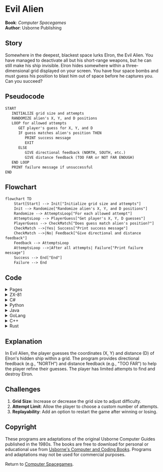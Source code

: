 # Evil Alien

**Book**: _Computer Spacegames_  
**Author**: Usborne Publishing

## Story

Somewhere in the deepest, blackest space lurks Elron, the Evil Alien. You have managed to deactivate all but his short-range weapons, but he can still make his ship invisible. Elron hides somewhere within a three-dimensional grid displayed on your screen. You have four space bombs and must guess his position to blast him out of space before he captures you. Can you succeed?

## Pseudocode

```plaintext
START
   INITIALIZE grid size and attempts
   RANDOMIZE alien's X, Y, and D positions
   LOOP for allowed attempts
      GET player's guess for X, Y, and D
      IF guess matches alien's position THEN
         PRINT success message
         EXIT
      ELSE
         GIVE directional feedback (NORTH, SOUTH, etc.)
         GIVE distance feedback (TOO FAR or NOT FAR ENOUGH)
   END LOOP
   PRINT failure message if unsuccessful
END
```

## Flowchart

```mermaid
flowchart TD
    Start[Start] --> Init["Initialize grid size and attempts"]
    Init --> Randomize["Randomize alien's X, Y, and D positions"]
    Randomize --> AttemptsLoop["For each allowed attempt"]
    AttemptsLoop --> PlayerGuess["Get player's X, Y, D guesses"]
    PlayerGuess --> CheckMatch["Does guess match alien's position?"]
    CheckMatch -->|Yes| Success["Print success message"]
    CheckMatch -->|No| Feedback["Give directional and distance feedback"]
    Feedback --> AttemptsLoop
    AttemptsLoop -->|After all attempts| Failure["Print failure message"]
    Success --> End["End"]
    Failure --> End
```

## Code

<details>
<summary>Pages</summary>

![Page 9](./img/computer-spacegames_pages-to-jpg-0009.jpg)  
![Page 10](./img/computer-spacegames_pages-to-jpg-0010.jpg)

</details>

<details>
<summary>ZX-81</summary>

```basic
10 CLS
20 LET S=10
30 LET G=4
40 LET X=INT(RND*S)
50 LET Y=INT(RND*S)
60 LET D=INT(RND*S)
70 FOR I=1 TO G
80 PRINT "X POSITION (0 TO 9)? "
85 INPUT X1
90 PRINT "Y POSITION (0 TO 9)? "
100 INPUT Y1
110 PRINT "DISTANCE (0 TO 9)? "
120 INPUT D1
130 IF X1=X AND Y1=Y AND D1=D THEN GOTO 300
140 PRINT "SHOT WAS ";
150 IF Y1>Y THEN PRINT "NORTH";
160 IF Y1<Y THEN PRINT "SOUTH";
170 IF X1>X THEN PRINT "EAST";
180 IF X1<X THEN PRINT "WEST";
190 PRINT
200 IF D1>D THEN PRINT "TOO FAR"
210 IF D1<D THEN PRINT "NOT FAR ENOUGH"
220 NEXT I
230 PRINT "YOUR TIME HAS RUN OUT!!!"
240 STOP
300 PRINT "*BOOM* YOU GOT HIM!"
```

</details>

<details>
<summary>C#</summary>

```csharp
using System;

class EvilAlien
{
    static void Main()
    {
        Random rnd = new Random();
        int gridSize = 10;
        int attempts = 4;
        int alienX = rnd.Next(0, gridSize);
        int alienY = rnd.Next(0, gridSize);
        int alienD = rnd.Next(0, gridSize);

        Console.WriteLine("EVIL ALIEN");

        for (int i = 0; i < attempts; i++)
        {
            int playerX;
            do
            {
                Console.Write("X POSITION (0 TO 9)? ");
            } while (!int.TryParse(Console.ReadLine(), out playerX) || playerX < 0 || playerX > 9);

            int playerY;
            do
            {
                Console.Write("Y POSITION (0 TO 9)? ");
            } while (!int.TryParse(Console.ReadLine(), out playerY) || playerY < 0 || playerY > 9);

            int playerD;
            do
            {
                Console.Write("DISTANCE (0 TO 9)? ");
            } while (!int.TryParse(Console.ReadLine(), out playerD) || playerD < 0 || playerD > 9);

            if (playerX == alienX && playerY == alienY && playerD == alienD)
            {
                Console.WriteLine("*BOOM* YOU GOT HIM!");
                return;
            }

            Console.Write("SHOT WAS ");
            if (playerY > alienY) Console.Write("NORTH ");
            if (playerY < alienY) Console.Write("SOUTH ");
            if (playerX > alienX) Console.Write("EAST ");
            if (playerX < alienX) Console.Write("WEST ");
            Console.WriteLine();

            if (playerD > alienD)
                Console.WriteLine("TOO FAR");
            else if (playerD < alienD)
                Console.WriteLine("NOT FAR ENOUGH");
        }

        Console.WriteLine("YOUR TIME HAS RUN OUT!!!");
    }
}
```

</details>

<details>
<summary>Python</summary>

```python
import random

def main():
    grid_size = 10
    attempts = 4
    alien_x = random.randint(0, grid_size - 1)
    alien_y = random.randint(0, grid_size - 1)
    alien_d = random.randint(0, grid_size - 1)

    print("EVIL ALIEN")

    for _ in range(attempts):
        player_x = int(input("X POSITION (0 TO 9)? "))
        player_y = int(input("Y POSITION (0 TO 9)? "))
        player_d = int(input("DISTANCE (0 TO 9)? "))

        if player_x == alien_x and player_y == alien_y and player_d == alien_d:
            print("*BOOM* YOU GOT HIM!")
            return

        print("SHOT WAS", end=" ")
        if player_y > alien_y:
            print("NORTH", end=" ")
        if player_y < alien_y:
            print("SOUTH", end=" ")
        if player_x > alien_x:
            print("EAST", end=" ")
        if player_x < alien_x:
            print("WEST", end=" ")
        print()

        if player_d > alien_d:
            print("TOO FAR")
        elif player_d < alien_d:
            print("NOT FAR ENOUGH")

    print("YOUR TIME HAS RUN OUT!!!")

if __name__ == "__main__":
    main()
```

</details>

<details>
<summary>Java</summary>

```java
import java.util.Scanner;
import java.util.Random;

public class EvilAlien {
    public static void main(String[] args) {
        Random rnd = new Random();
        int gridSize = 10;
        int attempts = 4;
        int alienX = rnd.nextInt(gridSize);
        int alienY = rnd.nextInt(gridSize);
        int alienD = rnd.nextInt(gridSize);

        System.out.println("EVIL ALIEN");

        Scanner scanner = new Scanner(System.in);

        for (int i = 0; i < attempts; i++) {
            System.out.print("X POSITION (0 TO 9)? ");
            int playerX = scanner.nextInt();

            System.out.print("Y POSITION (0 TO 9)? ");
            int playerY = scanner.nextInt();

            System.out.print("DISTANCE (0 TO 9)? ");
            int playerD = scanner.nextInt();

            if (playerX == alienX && playerY == alienY && playerD == alienD) {
                System.out.println("*BOOM* YOU GOT HIM!");
                return;
            }

            System.out.print("SHOT WAS ");
            if (playerY > alienY) System.out.print("NORTH ");
            if (playerY < alienY) System.out.print("SOUTH ");
            if (playerX > alienX) System.out.print("EAST ");
            if (playerX < alienX) System.out.print("WEST ");
            System.out.println();

            if (playerD > alienD)
                System.out.println("TOO FAR");
            else if (playerD < alienD)
                System.out.println("NOT FAR ENOUGH");
        }

        System.out.println("YOUR TIME HAS RUN OUT!!!");
    }
}
```

</details>

<details>
<summary>GoLang</summary>

```go
package main

import (
    "fmt"
    "math/rand"
    "time"
)

func main() {
    rand.Seed(time.Now().UnixNano())
    gridSize := 10
    attempts := 4
    alienX := rand.Intn(gridSize)
    alienY := rand.Intn(gridSize)
    alienD := rand.Intn(gridSize)

    fmt.Println("EVIL ALIEN")

    for i := 0; i < attempts; i++ {
        var playerX, playerY, playerD int
        fmt.Print("X POSITION (0 TO 9)? ")
        fmt.Scan(&playerX)
        fmt.Print("Y POSITION (0 TO 9)? ")
        fmt.Scan(&playerY)
        fmt.Print("DISTANCE (0 TO 9)? ")
        fmt.Scan(&playerD)

        if playerX == alienX && playerY == alienY && playerD == alienD {
            fmt.Println("*BOOM* YOU GOT HIM!")
            return
        }

        fmt.Print("SHOT WAS ")
        if playerY > alienY {
            fmt.Print("NORTH ")
        }
        if playerY < alienY {
            fmt.Print("SOUTH ")
        }
        if playerX > alienX {
            fmt.Print("EAST ")
        }
        if playerX < alienX {
            fmt.Print("WEST ")
        }
        fmt.Println()

        if playerD > alienD {
            fmt.Println("TOO FAR")
        } else if playerD < alienD {
            fmt.Println("NOT FAR ENOUGH")
        }
    }

    fmt.Println("YOUR TIME HAS RUN OUT!!!")
}
```

</details>

<details>
<summary>C++</summary>

```cpp
#include <iostream>
#include <cstdlib>
#include <ctime>

using namespace std;

int main() {
    srand(time(0));
    int gridSize = 10;
    int attempts = 4;
    int alienX = rand() % gridSize;
    int alienY = rand() % gridSize;
    int alienD = rand() % gridSize;

    cout << "EVIL ALIEN" << endl;

    for (int i = 0; i < attempts; i++) {
        int playerX, playerY, playerD;
        cout << "X POSITION (0 TO 9)? ";
        cin >> playerX;
        cout << "Y POSITION (0 TO 9)? ";
        cin >> playerY;
        cout << "DISTANCE (0 TO 9)? ";
        cin >> playerD;

        if (playerX == alienX && playerY == alienY && playerD == alienD) {
            cout << "*BOOM* YOU GOT HIM!" << endl;
            return 0;
        }

        cout << "SHOT WAS ";
        if (playerY > alienY) {
            cout << "NORTH ";
        }
        if (playerY < alienY) {
            cout << "SOUTH ";
        }
        if (playerX > alienX) {
            cout << "EAST ";
        }
        if (playerX < alienX) {
            cout << "WEST ";
        }
        cout << endl;

        if (playerD > alienD) {
            cout << "TOO FAR" << endl;
        } else if (playerD < alienD) {
            cout << "NOT FAR ENOUGH" << endl;
        }
    }

    cout << "YOUR TIME HAS RUN OUT!!!" << endl;
    return 0;
}
```

</details>

<details>
<summary>Rust</summary>

```rust
use std::io;
use rand::Rng;

fn main() {
    let grid_size = 10;
    let attempts = 4;
    let alien_x = rand::thread_rng().gen_range(0..grid_size);
    let alien_y = rand::thread_rng().gen_range(0..grid_size);
    let alien_d = rand::thread_rng().gen_range(0..grid_size);

    println!("EVIL ALIEN");

    for _ in 0..attempts {
        let player_x = read_input("X POSITION (0 TO 9)? ");
        let player_y = read_input("Y POSITION (0 TO 9)? ");
        let player_d = read_input("DISTANCE (0 TO 9)? ");

        if player_x == alien_x && player_y == alien_y && player_d == alien_d {
            println!("*BOOM* YOU GOT HIM!");
            return;
        }

        print!("SHOT WAS ");
        if player_y > alien_y {
            print!("NORTH ");
        }
        if player_y < alien_y {
            print!("SOUTH ");
        }
        if player_x > alien_x {
            print!("EAST ");
        }
        if player_x < alien_x {
            print!("WEST ");
        }
        println!();

        if player_d > alien_d {
            println!("TOO FAR");
        } else if player_d < alien_d {
            println!("NOT FAR ENOUGH");
        }
    }

    println!("YOUR TIME HAS RUN OUT!!!");
}

fn read_input(prompt: &str) -> i32 {
    println!("{}", prompt);
    let mut input = String::new();
    io::stdin().read_line(&mut input).unwrap();
    input.trim().parse().unwrap()
}
```

</details>

## Explanation

In Evil Alien, the player guesses the coordinates (X, Y) and distance (D) of Elron's hidden ship within a grid. The program provides directional feedback (e.g., "NORTH") and distance feedback (e.g., "TOO FAR") to help the player refine their guesses. The player has limited attempts to find and destroy Elron.

## Challenges

1. **Grid Size**: Increase or decrease the grid size to adjust difficulty.
2. **Attempt Limit**: Allow the player to choose a custom number of attempts.
3. **Replayability**: Add an option to restart the game after winning or losing.

## Copyright

These programs are adaptations of the original Usborne Computer Guides published in the 1980s. The books are free to download for personal or educational use from [Usborne's Computer and Coding Books](https://usborne.com/row/books/computer-and-coding-books). Programs and adaptations may not be used for commercial purposes.

Return to [Computer Spacegames](./readme.md).

